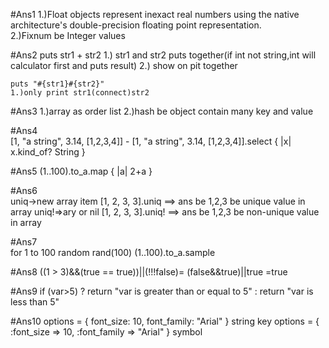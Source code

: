 #Ans1
    1.)Float objects represent inexact real numbers using the native architecture's double-precision floating point representation.  
    2.)Fixnum be Integer values  

#Ans2
	puts str1 + str2 
	1.) str1 and str2 puts together(if int not string,int  will calculator first and puts result)
	2.) show on pit together

	puts "#{str1}#{str2}"
	1.)only print str1(connect)str2 

#Ans3
	1.)array as order list
	2.)hash be object contain many key and value 

#Ans4  
	[1, "a string", 3.14, [1,2,3,4]] - [1, "a string", 3.14, [1,2,3,4]].select { |x| x.kind_of? String }

#Ans5
    (1..100).to_a.map { |a| 2+a }


#Ans6  
    uniq->new array item
	[1, 2, 3, 3].uniq ==> ans be 1,2,3 be unique value in array
    uniq!=>ary or nil
	[1, 2, 3, 3].uniq!  ==> ans be 1,2,3 be non-unique value in array

#Ans7  
    for 1 to 100 random
    rand(100)
    (1..100).to_a.sample

#Ans8
    ((1 > 3)&&(true == true))||(!!!false)= (false&&true)||true =true

#Ans9
    if (var>5) ? return "var is greater than or equal to 5" : return "var is less than 5"

#Ans10
    options = { font_size: 10, font_family: "Arial" }     string key
    options = { :font_size => 10, :font_family => "Arial" }    symbol


